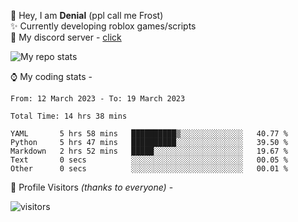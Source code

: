 🤚 Hey, I am **Denial** (ppl call me Frost)  
✨ Currently developing roblox games/scripts  
💎  My discord server - [click](https://dsc.gg/mcdonaldswifi)

<img alt="My repo stats" src="https://github-readme-stats.vercel.app/api?username=FrostX-Official&show_icons=true&theme=radical">

⌚ My coding stats -

<!--START_SECTION:waka-->

```text
From: 12 March 2023 - To: 19 March 2023

Total Time: 14 hrs 38 mins

YAML       5 hrs 58 mins   ██████████▒░░░░░░░░░░░░░░   40.77 %
Python     5 hrs 47 mins   ██████████░░░░░░░░░░░░░░░   39.50 %
Markdown   2 hrs 52 mins   █████░░░░░░░░░░░░░░░░░░░░   19.67 %
Text       0 secs          ░░░░░░░░░░░░░░░░░░░░░░░░░   00.05 %
Other      0 secs          ░░░░░░░░░░░░░░░░░░░░░░░░░   00.01 %
```

<!--END_SECTION:waka-->

🧥 Profile Visitors *(thanks to everyone)* -  
  
![visitors](https://visitor-badge.glitch.me/badge?page_id=FrostX-Official.FrostX-Official)
